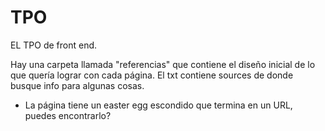 # TPO
EL TPO de front end.

Hay una carpeta llamada "referencias" que contiene el diseño inicial de lo que quería lograr con cada página. El txt contiene sources de donde busque info para algunas cosas.

- La página tiene un easter egg escondido que termina en un URL, puedes encontrarlo?

